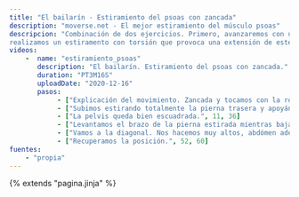 ```yaml
---
title: "El bailarín - Estiramiento del psoas con zancada"
description: "moverse.net - El mejor estiramiento del músculo psoas"
descripcion: "Combinación de dos ejercicios. Primero, avanzaremos con una gran zancada para colocar bien el pie de atrás. Desde aquí,
realizamos un estiramento con torsión que provoca una extensión de este músculo profundo. La figura resultante se parece a una de baile."
videos: 
    -  name: "estiramiento_psoas"
       description: "El bailarín. Estiramiento del psoas con zancada."
       duration: "PT3M16S"
       uploadDate: "2020-12-16"
       pasos:
            - ["Explicación del movimiento. Zancada y tocamos con la rodilla en el suelo. Manos en las caderas.", 1, 9]       
            - ["Subimos estirando totalmente la pierna trasera y apoyándonos sobre loas almohadillas de los dedos.", 9, 11]
            - ["La pelvis queda bien escuadrada.", 11, 36]      
            - ["Levantamos el brazo de la pierna estirada mientras bajamos el contrario.", 36, 45]
            - ["Vamos a la diagonal. Nos hacemos muy altos, abdómen adentro. Expiramos.", 45, 52]
            - ["Recuperamos la posición.", 52, 60]            
fuentes:
    - "propia"
---
```

{% extends "pagina.jinja" %}
